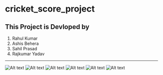 # cricket_score_project

This Project is Devloped by 
--------------------------------------
1) Rahul Kumar
2) Ashis Behera 
3) Sahil Prasad
4) Rajkumar Yadav
--------------------------------------
![Alt text](image.png)
![Alt text](image-1.png)
![Alt text](image-2.png)
![Alt text](image-3.png)
![Alt text](image-4.png)
![Alt text](image-5.png)
